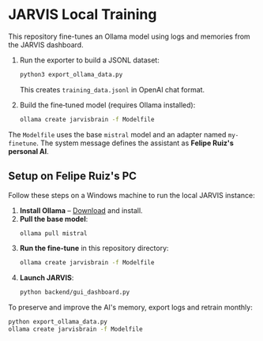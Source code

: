 # JARVIS Local Training

This repository fine-tunes an Ollama model using logs and memories from the JARVIS dashboard.

1. Run the exporter to build a JSONL dataset:
   ```bash
   python3 export_ollama_data.py
   ```
   This creates `training_data.jsonl` in OpenAI chat format.

2. Build the fine‑tuned model (requires Ollama installed):
   ```bash
   ollama create jarvisbrain -f Modelfile
   ```

The `Modelfile` uses the base `mistral` model and an adapter named `my-finetune`. The system message defines the assistant as **Felipe Ruiz's personal AI**.

## Setup on Felipe Ruiz's PC

Follow these steps on a Windows machine to run the local JARVIS instance:

1. **Install Ollama** – [Download](https://ollama.com/download) and install.
2. **Pull the base model**:
   ```bash
   ollama pull mistral
   ```
3. **Run the fine-tune** in this repository directory:
   ```bash
   ollama create jarvisbrain -f Modelfile
   ```
4. **Launch JARVIS**:
   ```bash
   python backend/gui_dashboard.py
   ```

To preserve and improve the AI's memory, export logs and retrain monthly:

```bash
python export_ollama_data.py
ollama create jarvisbrain -f Modelfile
```
